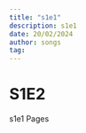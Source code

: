 ```yaml
---
title: "s1e1"
description: s1e1
date: 20/02/2024
author: songs
tag:
---
```


# S1E2

s1e1 Pages